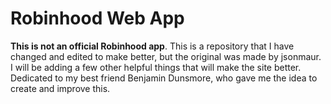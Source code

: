 # Robinhood Web App

**This is not an official Robinhood app**.
This is a repository that I have changed and edited to make better, but the original was made by jsonmaur. I will be adding a few other helpful things that will make the site better. Dedicated to my best friend Benjamin Dunsmore, who gave me the idea to create and improve this.

